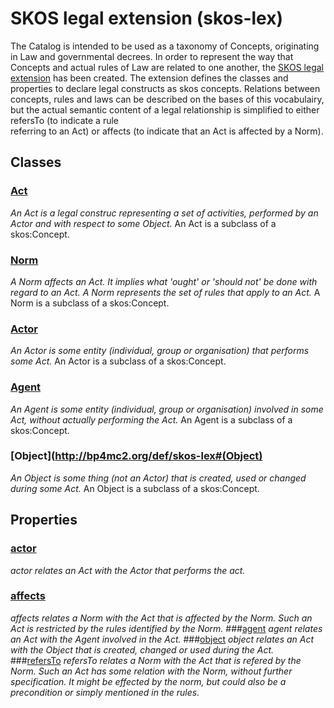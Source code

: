 # SKOS legal extension (skos-lex)
The Catalog is intended to be used as a taxonomy of Concepts, originating in Law and governmental decrees.
In order to represent the way that Concepts and actual rules of Law are related to one another, the [SKOS legal extension](http://bp4mc2.org/def/skos-lex)
has been created. The extension defines the classes and properties to declare legal constructs as skos concepts. Relations between concepts, rules and laws
can be described on the bases of this vocabulairy, but the actual semantic content of a legal relationship is simplified to either refersTo (to indicate a rule  
referring to an Act) or affects (to indicate that an Act is affected by a Norm). 

## Classes
### [Act](http://bp4mc2.org/def/skos-lex#Act)
*An Act is a legal construc representing a set of activities, performed by an Actor and with respect to some Object.*
An Act is a subclass of a skos:Concept.
### [Norm](http://bp4mc2.org/def/skos-lex#Norm) 
*A Norm affects an Act. It implies what 'ought' or 'should not' be done with regard to an Act. A Norm represents the set of rules that apply to an Act.*
A Norm is a subclass of a skos:Concept.
### [Actor](http://bp4mc2.org/def/skos-lex#Actor)
*An Actor is some entity (individual, group or organisation) that performs some Act.*
An Actor is a subclass of a skos:Concept.
### [Agent](http://bp4mc2.org/def/skos-lex#Agent)
*An Agent is some entity (individual, group or organisation) involved in some Act, without actually performing the Act.*
An Agent is a subclass of a skos:Concept.
### [Object](http://bp4mc2.org/def/skos-lex#(Object)
*An Object is some thing (not an Actor) that is created, used or changed during some Act.*
An Object is a subclass of a skos:Concept.
## Properties
### [actor](http://bp4mc2.org/def/skos-lex#actor)
*actor relates an Act with the Actor that performs the act.*
### [affects](http://bp4mc2.org/def/skos-lex#affects)
*affects relates a Norm with the Act that is affected by the Norm. Such an Act is restricted by the rules identified by the Norm.*
###[agent](http://bp4mc2.org/def/skos-lex#agent)
*agent relates an Act with the Agent involved in the Act.*
###[object](http://bp4mc2.org/def/skos-lex#object)
*object relates an Act with the Object that is created, changed or used during the Act.*
###[refersTo](http://bp4mc2.org/def/skos-lex#refersTo)
*refersTo relates a Norm with the Act that is refered by the Norm. Such an Act has some relation with the Norm, without further specification. It might be effected by the norm, but could also be a precondition or simply mentioned in the rules.*

 